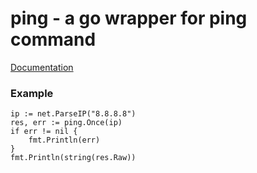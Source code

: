 # ping - a go wrapper for ping command

[Documentation](https://godoc.org/github.com/xellio/tools/ping)

### Example
```
ip := net.ParseIP("8.8.8.8")
res, err := ping.Once(ip)
if err != nil {
	fmt.Println(err)
}
fmt.Println(string(res.Raw))
```